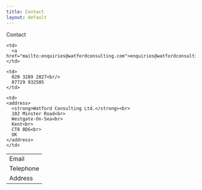 ```yaml
---
title: Contact
layout: default
---
```

<section class="home-panel panel-integration">
<div class="container">
<p class="lead">Contact</p>

<table class="table table-striped">
  <tr>
    <td>
      Email
    </td>
    
    <td>
      <a href="mailto:enquiries@watfordconsulting.com">enquiries@watfordconsulting.com</a>
    </td>
  </tr>
  
  <tr>
    <td>
      Telephone
    </td>
    
    <td>
	  020 3289 2027<br/>
      07729 932505
    </td>
  </tr>
  
  <tr>
    <td>
      Address
    </td>
    
    <td>
	<address>
      <strong>Watford Consulting Ltd.</strong><br>
	  102 Minster Road<br>
	  Westgate-On-Sea<br>
	  Kent<br>
	  CT8 8DG<br>
	  UK
	</address>
    </td>
  </tr>
</table>

</div>
</section>
